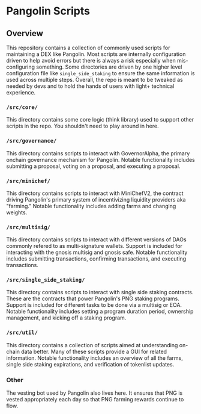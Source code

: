 # Pangolin Scripts

## Overview

This repository contains a collection of commonly used scripts for maintaining a DEX like Pangolin. Most scripts are 
internally configuration driven to help avoid errors but there is always a risk especially when mis-configuring 
something. Some directories are driven by one higher level configuration file like `single_side_staking` to ensure the 
same information is used across multiple steps. Overall, the repo is meant to be tweaked as needed by devs and to hold 
the hands of users with light+ technical experience.

### `/src/core/`
This directory contains some core logic (think library) used to support other scripts in the repo. 
You shouldn't need to play around in here.

### `/src/governance/`
This directory contains scripts to interact with GovernorAlpha, the primary onchain governance mechanism for Pangolin. 
Notable functionality includes submitting a proposal, voting on a proposal, and executing a proposal.

### `/src/minichef/`
This directory contains scripts to interact with MiniChefV2, the contract driving Pangolin's primary system of 
incentivizing liquidity providers aka "farming." Notable functionality includes adding farms and changing weights.

### `/src/multisig/`
This directory contains scripts to interact with different versions of DAOs commonly refered to as multi-signature 
wallets. Support is included for interacting with the gnosis multisig and gnosis safe. Notable functionality includes 
submitting transactions, confirming transactions, and executing transactions.

### `/src/single_side_staking/`
This directory contains scripts to interact with single side staking contracts. These are the contracts that power 
Pangolin's PNG staking programs. Support is included for different tasks to be done via a multisig or EOA. Notable 
functionality includes setting a program duration period, ownership management, and kicking off a staking program.

### `/src/util/`
This directory contains a collection of scripts aimed at understanding on-chain data better. Many of these scripts 
provide a GUI for related information. Notable functionality includes an overview of all the farms, single side 
staking expirations, and verification of tokenlist updates.

### Other
The vesting bot used by Pangolin also lives here. It ensures that PNG is vested appropriately each day so that PNG 
farming rewards continue to flow.
